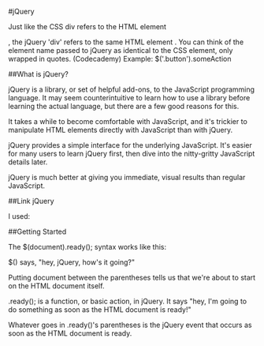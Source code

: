 #jQuery


Just like the CSS div refers to the HTML element

, the jQuery 'div' refers to the same HTML element
. You can think of the element name passed to jQuery as identical to the CSS element, only wrapped in quotes. (Codecademy)
Example: $('.button').someAction

##What is jQuery?

jQuery is a library, or set of helpful add-ons, to the JavaScript programming language. It may seem counterintuitive to learn how to use a library before learning the actual language, but there are a few good reasons for this.

It takes a while to become comfortable with JavaScript, and it's trickier to manipulate HTML elements directly with JavaScript than with jQuery.

jQuery provides a simple interface for the underlying JavaScript. It's easier for many users to learn jQuery first, then dive into the nitty-gritty JavaScript details later.

jQuery is much better at giving you immediate, visual results than regular JavaScript.


##Link jQuery

I used:

<script src="https://code.jquery.com/jquery-3.1.1.min.js"></script> <script type="text/javascript" src="script.js"></script>

##Getting Started

The $(document).ready(); syntax works like this:

$() says, "hey, jQuery, how's it going?"

Putting document between the parentheses tells us that we're about to start on the HTML document itself.

.ready(); is a function, or basic action, in jQuery. It says "hey, I'm going to do something as soon as the HTML document is ready!"

Whatever goes in .ready()'s parentheses is the jQuery event that occurs as soon as the HTML document is ready.